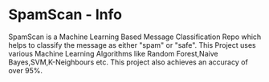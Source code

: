 # SpamScan - Info
SpamScan is a Machine Learning Based Message Classification Repo which helps to classify the message as either "spam" or "safe".
This Project uses various Machine Learning Algorithms like Random Forest,Naive Bayes,SVM,K-Neighbours etc.
This project also achieves an accuracy of over 95%.
